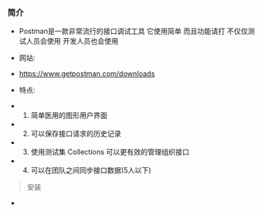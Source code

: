 ### 简介
- Postman是一款非常流行的接口调试工具 它使用简单 而且功能请打 不仅仅测试人员会使用 开发人员也会使用 

- 网站:
- https://www.getpostman.com/downloads

- 特点:
- 1. 简单医用的图形用户界面
- 2. 可以保存接口请求的历史记录
- 3. 使用测试集 Collections 可以更有效的管理组织接口
- 4. 可以在团队之间同步接口数据(5人以下)


> 安装
- 